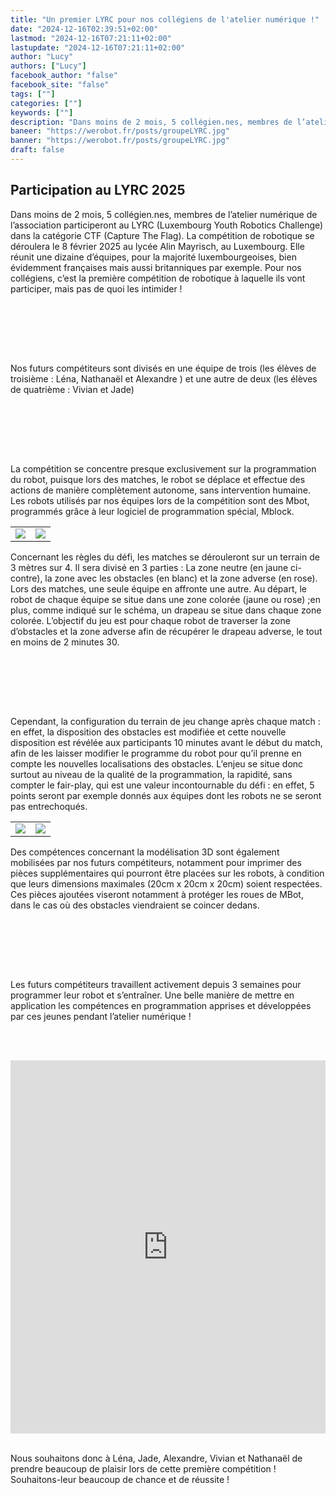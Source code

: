 ```yaml
---
title: "Un premier LYRC pour nos collégiens de l'atelier numérique !"
date: "2024-12-16T02:39:51+02:00"
lastmod: "2024-12-16T07:21:11+02:00"
lastupdate: "2024-12-16T07:21:11+02:00"
author: "Lucy"
authors: ["Lucy"]
facebook_author: "false"
facebook_site: "false"
tags: [""]
categories: [""]
keywords: [""]
description: "Dans moins de 2 mois, 5 collégien.nes, membres de l’atelier numérique de l’association participeront au LYRC (Luxembourg Youth Robotics Challenge) dans la catégorie CTF (Capture The Flag)!"
baneer: "https://werobot.fr/posts/groupeLYRC.jpg"
banner: "https://werobot.fr/posts/groupeLYRC.jpg"
draft: false
---
```

## Participation au LYRC 2025

Dans moins de 2 mois, 5 collégien.nes, membres de l’atelier numérique de l’association participeront au LYRC (Luxembourg Youth Robotics Challenge) dans la catégorie CTF (Capture The Flag).
La compétition de robotique se déroulera le 8 février 2025 au lycée Alin Mayrisch, au Luxembourg. Elle réunit une dizaine d’équipes, pour la majorité luxembourgeoises, bien évidemment françaises mais aussi britanniques par exemple. Pour nos collégiens, c’est la première compétition de robotique à laquelle ils vont participer, mais pas de quoi les intimider !
  
<br><br>
<center>
<div style="width: 100%; max-width: 700px;">
<img src="https://werobot.fr/posts/LYRC.png" alt="">
</div>
</center>
<br><br>

Nos futurs compétiteurs sont divisés en une équipe de trois (les élèves de troisième : Léna, Nathanaël et Alexandre ) et une autre de deux (les élèves de quatrième : Vivian et Jade) 


<br><br>
<center>
<div style="width: 100%; max-width: 700px;">
<img src="https://werobot.fr/posts/groupeLYRC.jpg" alt="">
</div>
</center>
<br><br>

La compétition se concentre presque exclusivement sur la programmation du robot, puisque lors des matches, le robot se déplace et effectue des actions de manière complètement autonome, sans intervention humaine. Les robots utilisés par nos équipes lors de la compétition sont des Mbot, programmés grâce à leur logiciel de programmation spécial, Mblock.

<center>
<table>
<tr>
<td><img src="https://werobot.fr/posts/MBot.jpg"></td>
<td><img src="https://werobot.fr/posts/VivianMblock.jpg"></td>
</tr>
</table>
</center>

Concernant les règles du défi, les matches se dérouleront sur un terrain de 3 mètres sur 4. Il sera divisé en 3 parties : La zone neutre (en jaune ci-contre), la zone avec les obstacles (en blanc) et la zone adverse (en rose). Lors des matches, une seule équipe en affronte une autre. Au départ, le robot de chaque équipe se situe dans une zone colorée (jaune ou rose) ;en plus, comme indiqué sur le schéma, un drapeau se situe dans chaque zone colorée. L’objectif du jeu est pour chaque robot de traverser la zone d’obstacles et la zone adverse afin de récupérer le drapeau adverse, le tout en moins de 2 minutes 30. 


<br><br>
<center>
<div style="width: 100%; max-width: 700px;">
<img src="https://werobot.fr/posts/fieldLYRC.png" alt="">
</div>
</center>
<br><br>



Cependant, la configuration du terrain de jeu change après chaque match : en effet, la disposition des obstacles est modifiée et cette nouvelle disposition est révélée aux participants 10 minutes avant le début du match, afin de les laisser modifier le programme du robot pour qu’il prenne en compte les nouvelles localisations des obstacles. L’enjeu se situe donc surtout au niveau de la qualité de la programmation, la rapidité, sans compter le fair-play, qui est une valeur incontournable du défi : en effet, 5 points seront par exemple donnés aux équipes dont les robots ne se seront pas entrechoqués. 


<center>
<table>
<tr>
<td><img src="https://werobot.fr/posts/Alexandre3D.jpg"></td>
<td><img src="https://werobot.fr/posts/FranckLena.jpg"></td>
</tr>
</table>
</center>

Des compétences concernant la modélisation 3D sont également mobilisées par nos futurs compétiteurs, notamment pour imprimer des pièces supplémentaires qui pourront être placées sur les robots, à condition que leurs dimensions maximales  (20cm x 20cm x 20cm) soient respectées. Ces pièces ajoutées viseront notamment à protéger les roues de MBot, dans le cas où des obstacles viendraient se coincer dedans.

<br><br>
<center>
<div style="width: 100%; max-width: 700px;">
<img src="https://werobot.fr/posts/atelier.jpg" alt="">
</div>
</center>
<br><br>


Les futurs compétiteurs travaillent activement depuis 3 semaines pour programmer leur robot et s’entraîner. Une belle manière de mettre en application les compétences en programmation apprises et développées par ces jeunes pendant l’atelier numérique !

<br><br>
<iframe class="youtube-player" width="100%" height="597" src="https://www.youtube.com/embed/42BVpHpXako?
si=STpn8ruz9UL30wK_
version=3&amp;rel=1&amp;showsearch=0&amp;showinfo=1&amp;iv_load_policy=1&amp;fs=1&amp;hl=fr-FR&amp;autohide=2&amp;wmode=transparent" allowfullscreen="true" style="border:0;" sandbox="allow-scripts allow-same-origin allow-popups allow-presentation allow-popups-to-escape-sandbox"></iframe>
<br><br>


Nous souhaitons donc à Léna, Jade, Alexandre, Vivian et Nathanaël de prendre beaucoup de plaisir lors de cette première compétition !
Souhaitons-leur beaucoup de chance et de réussite ! 
